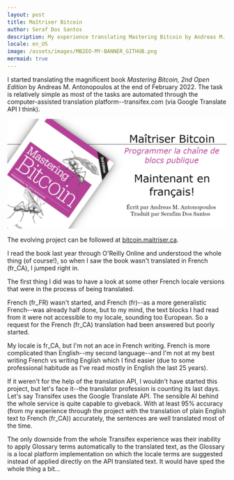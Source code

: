 ```yaml
---
layout: post
title: Maîtriser Bitcoin
author: Seraf Dos Santos
description: My experience translating Mastering Bitcoin by Andreas M. Antonopoulos
locale: en_US
image: /assets/images/MB2EO-MY-BANNER_GITHUB.png
mermaid: true
---
```


I started translating the magnificent book _Mastering Bitcoin, 2nd Open Edition_ by Andreas M. Antonopoulos at the end of February 2022. The task is relatively simple as most of the tasks are automated through the computer-assisted translation platform--transifex.com (via Google Translate API I think).

![Maitriser Bitcoin maintenant en francais](/assets/images/MB2EO-MY-BANNER_GITHUB.png)

The evolving project can be followed at [bitcoin.maitriser.ca](https://bitcoin.maitriser.ca).

I read the book last year through O'Reilly Online and understood the whole thing (of course!), so when I saw the book wasn't translated in French (fr_CA), I jumped right in.

The first thing I did was to have a look at some other French locale versions that were in the process of being translated.

French (fr_FR) wasn't started, and French (fr)--as a more generalistic French--was already half done, but to my mind, the text blocks I had read from it were not accessible to my locale, sounding too European. So a request for the French (fr_CA) translation had been answered but poorly started.

My locale is fr_CA, but I'm not an ace in French writing. French is more complicated than English--my second language--and I'm not at my best writing French vs writing English which I find easier (due to some professional habitude as I've read mostly in English the last 25 years).

If it weren't for the help of the translation API, I wouldn't have started this project, but let's face it--the translator profession is counting its last days. Let's say Transifex uses the Google Translate API. The sensible AI behind the whole service is quite capable to giveback. With at least 95% accuracy (from my experience through the project with the translation of plain English text to French (fr_CA)) accurately, the sentences are well translated most of the time.

The only downside from the whole Transifex experience was their inability to apply Glossary terms automatically to the translated text, as the Glossary is a local platform implementation on which the locale terms are suggested instead of applied directly on the API translated text. It would have sped the whole thing a bit...
